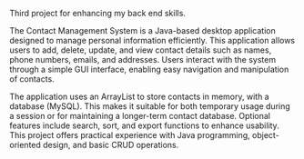 Third project for enhancing my back end skills.

The Contact Management System is a Java-based desktop application designed to manage personal information efficiently. 
This application allows users to add, delete, update, and view contact details such as names, phone numbers, emails, and addresses.
Users interact with the system through a simple GUI interface, enabling easy navigation and manipulation of contacts.

The application uses an ArrayList to store contacts in memory, with a database (MySQL). This makes it suitable for both temporary usage
during a session or for maintaining a longer-term contact database. Optional features include search, sort, and export functions to enhance usability.
This project offers practical experience with Java programming, object-oriented design, and basic CRUD operations.

